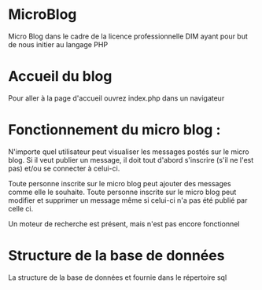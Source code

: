 # MicroBlog
Micro Blog dans le cadre de la licence professionnelle DIM ayant pour but de nous initier au langage PHP

# Accueil du blog 
Pour aller à la page d'accueil ouvrez index.php dans un navigateur

# Fonctionnement du micro blog : 

N'importe quel utilisateur peut visualiser les messages postés sur le micro blog.
Si il veut publier un message, il doit tout d'abord s'inscrire (s'il ne l'est pas) et/ou se connecter à celui-ci.

Toute personne inscrite sur le micro blog peut ajouter des messages comme elle le souhaite.
Toute personne inscrite sur le micro blog peut modifier et supprimer un message même si celui-ci n'a pas été publié par celle ci.

Un moteur de recherche est présent, mais n'est pas encore fonctionnel

# Structure de la base de données

La structure de la base de données et fournie dans le répertoire sql
